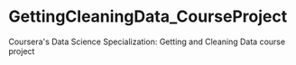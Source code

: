 # GettingCleaningData_CourseProject
Coursera's Data Science Specialization: Getting and Cleaning Data course project
